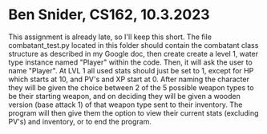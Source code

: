 # Ben Snider, CS162, 10.3.2023
This assignment is already late, so I'll keep this short. 
The file combatant_test.py located in this folder should contain the combatant
class structure as described in my Google doc, then create create a level 1, water type instance
named "Player" within the code. Then, it will ask the user to name "Player".
At LVL 1 all used stats should just be set to 1, except for HP which starts at 10, and PV's 
and XP start at 0. 
After naming the character they will be given the choice between 2 of the 5 possible weapon
types to be their starting weapon, and on deciding they will be given a wooden version
(base attack 1) of that weapon type sent to their inventory. 
The program will then give them the option to 
view their current stats (excluding PV's) and inventory, or to end the program.

